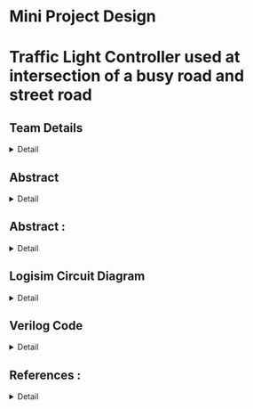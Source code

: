 
<h1>Mini Project Design</h1>

# Traffic Light Controller used at intersection of a busy road and street road

<!-- First Section -->
## Team Details

<details>
  <summary>Detail</summary>

  > Semester: 3rd Sem B. Tech. CSE

  > Section: S1

Team Members :
1.221CS110 - A. Yoga Anil Kumar - Anumola Yoga AnilKumar.221cs110@nitk.edu.in - 7013014805 
2.221CS161 - Umang Agarwal      - umangagarwal.221cs161@nitk.edu.in           -9958794560 
3.221CS162 - V.Taraka Ravindra  - tarakaravindra.221cs162@nitk.edu.in        - 7569248124 
</details>

<!-- Second Section -->
## Abstract
<details>
  <summary>Detail</summary>
  
  <p>
  The simple traffic light controller design project was introduced to alleviate this shortcoming and gain experience in solving implementation and interfacing problems of a modern digital system. we implement a fully functional traffic signal controller for a four-way intersection between a busy road and village road, where less traffic is present. Intersection is complete with sensors to detect the presence of vehicles waiting at or approaching the inter-section .</p>
  <p>These include HDL for modeling and finite state machines, and serial communication. Traffic lights, also known as traffic lamps, traffic signals, stoplight, stop-and-go lights semaphore or robots, are signaling devices positioned at pedestrian crossings, road intersections, and other locations to control competing flows of traffic. Traffic lights have installed in most cities around the world to control the flow of traffic.It assign the right of way to road users by the use of lights in standard colors (Red - Yellow - Green), using a universal color code (and a precise sequence, for color blind). It requires us to develop a state machine based controller for traffic signals at a four-way 
</p>
<img width="428" alt="image" src="https://github.com/Ravindra162/Traffic-Light-Controller-using-logisim-and-verilog/assets/121024571/ad6b1e87-56c2-4750-878d-f4b00c96349c">
</details>
<!-- Third Section -->
<h2>Abstract  : </h2>
<details>
  <summary>Detail</summary>
<h3>Description : </h3>
<p>
 As we know,Traffic lights are an essential part of road safety and help regulate the flow of traffic at intersections.We are implementing this project based on “Finite State Machine(FSM)” concepts to meet the requirements. Our project basically controls the traffic lights between intersection of a very Busy road (eg : highway road) and a normal road (eg : street road) with certain time delays for each of the color to change. 
</p>
<p>
 The implementation of a Finite State Machine (FSM) for traffic control at the intersection of a busy highway and a quieter street road demonstrates a systematic and efficient approach to managing traffic flow while prioritizing safety. This system is designed to enhance road safety and optimize traffic management.
</p>
<p>
 In this FSM-based system, the primary objective is to ensure the smooth flow of traffic along the highway road. To accomplish this, the green signal remains active by default, prioritizing the highway road. However, the installation of sensors at the entrance of the street road allows the system to detect the presence of vehicles. When a vehicle is sensed, the sensor triggers a state transition, and the green signal on the highway side is temporarily interrupted.
</p>
<p>
 During this transition, the green light on the highway side switches to red, allowing the vehicle on the street road to access the intersection safely. After a predetermined time delay, the green signal returns to the highway road, resuming the priority flow. This intelligent traffic control system efficiently balances the needs of both the busy highway and the village road, ensuring safety and optimizing traffic flow at the intersection.
</p>
<p>
 Incorporating timers for each traffic light phase is a crucial aspect of your traffic control system, enhancing its precision and safety. The specific timing intervals you've mentioned are well-suited to maintain efficient traffic flow and minimize congestion at the intersection.
 <ul>
    <li><h4>Green Light for Highway (16 seconds): </h4>Allowing a 16-second green light for the busy highway road ensures that traffic on this route experiences extended periods of priority. This long duration reduces the frequency of traffic light transitions, promoting smoother traffic flow and reducing the potential for congestion.</li>
  <li><h4>Green Light for Street Road (8 seconds): </h4>With an 8-second green light for the street road, vehicles from the quieter road have a brief but adequate window of time to enter the intersection when the sensor is triggered. This timing optimizes the throughput for the village road without causing excessive delays for highway traffic.</li>
  <li><h4>Yellow Light (4 seconds): </h4>The 4-second yellow light phase serves as a crucial safety buffer between the green and red light transitions. It signals to all approaching vehicles that a change in traffic conditions is imminent, allowing them to prepare to stop safely. This yellow phase is especially important at such a high-traffic intersection, where sudden stops could lead to accidents.</li>
 </ul>
</p>
<p>
 Busy road is considered as North-South road and Street road is considered as East-west road. We defined four states named S0,S1,S2,S3 in our Finite State Machine. Each State has a certain time delays from moving to another state. As per the FSM below we want to change the states. Using d-flip flops we can achieve it.                       
</p>
<p>
 Let us say S1 and S0 represents bits of my present state and A and B represents bits of my Future state, and T be the timer for each of the states. Consider the following truth table. 
</p>
<h4>Functional Tables</h4>
<img width="513" alt="Screenshot 2023-10-25 164448" src="https://github.com/Ravindra162/Traffic-Light-Controller-using-logisim-and-verilog/assets/121024571/3f2b1c55-ba85-4628-bd3b-ef844d7e8bae">
<p>
 Using K-map we can get the expression for A and B. Our expression’s are :
A = S1’ S0 T + S1 S0’ + S1 T’      <br>             B = S0’ T + S0 T’ = S0 ^  T<br>
Each state implies to 6 outputs such as Red light in North-south road (Busy road) as Rns<br>
                                                                       Yellow light in North-South road as Yns
                                                                        Green light in North-South road as Gns
                                                                        Red light in East-West road (street road) as Rew
                                                                       Yellow light in East-West road as Yns
                                                                        Green light in East-West road as Gns

</p>
<img width="529" alt="Screenshot 2023-10-25 164500" src="https://github.com/Ravindra162/Traffic-Light-Controller-using-logisim-and-verilog/assets/121024571/7d42ef2f-b3e1-45ab-96a6-58684886c3a9">
<p>
 Using K-map we can get the expression for Rns, Yns, Gns, Rew, Yew and Gew. Our expression’s are :<br>
Rns = S1<br>
Yns = S1’  S0 <br>
Gns = S1’  S0’ <br>
Rew = S1’ <br>
Yew = S0 S1 <br>
Gew = S1 S0’ <br>
</p>
<img width="536" alt="Screenshot 2023-10-25 164537" src="https://github.com/Ravindra162/Traffic-Light-Controller-using-logisim-and-verilog/assets/121024571/5eadfa59-6648-43e6-89d8-d13a9ae494d4">
<h3>Timers Used : </h3>
<p>
 We used a timing sequence of (if a vehicle present on the street road) the red signal in east-west road or green in the north-south road remains for 16 seconds in the Hardware part (as per convinience of usage of gates) where as 32 seconds in the verilog code. Yellow remains for 4 seconds and Green light on the  street road remains for 8 seconds (in   hardware part (logisim)) and 16 seconds in the verilog code. In the hardware part , we implement showing the timers using 7 segment displays using counters.
</p>
<h3>7-seg Display</h3>
<img width="442" alt="image" src="https://github.com/Ravindra162/Traffic-Light-Controller-using-logisim-and-verilog/assets/121024571/12dc708e-05b2-4fcb-a493-b79ff697a78e">

</details>

<!-- Fourth Section -->
## Logisim Circuit Diagram
<details>
  <summary>Detail</summary>
<img width="513" alt="Screenshot 2023-10-25 170032" src="https://github.com/Ravindra162/Traffic-Light-Controller-using-logisim-and-verilog/assets/121024571/0f7186de-04e7-4bbf-b344-cec38386db60">
<h4>32-bit counter : </h4>
<img width="553" alt="Screenshot 2023-10-25 170047" src="https://github.com/Ravindra162/Traffic-Light-Controller-using-logisim-and-verilog/assets/121024571/221870d8-d6b4-4fe8-9e60-9a18e3c4eae9">
<h4>Main component : </h4>
<img width="579" alt="Screenshot 2023-10-25 170054" src="https://github.com/Ravindra162/Traffic-Light-Controller-using-logisim-and-verilog/assets/121024571/fab920ac-b4b1-4f0f-a82e-358380e716ea">
<h4>2bit number on 7-segment display</h4>
<img width="479" alt="Screenshot 2023-10-25 170104" src="https://github.com/Ravindra162/Traffic-Light-Controller-using-logisim-and-verilog/assets/121024571/d1eb205d-f064-4f7a-beff-727b50b45774">
</details>

<!-- Fifth Section -->
## Verilog Code
<details>
  <summary>Detail</summary>
 
`timescale 1ns / 1ps

module Traffic
(
  input [4:0] nsCounter,
  input [3:0] ewCounter,
  input [1:0] yellowCounter,
  input NS_VEHICLE_DETECT,
  input EW_VEHICLE_DETECT,
  output reg NS_RED,
  output reg NS_YELLOW,
  output reg NS_GREEN,
  output reg EW_RED,
  output reg EW_YELLOW,
  output reg EW_GREEN
);

  // Sets the start state at: 001100
  initial begin
    NS_RED <= 0;
    NS_YELLOW <= 0;
    NS_GREEN <= 1;
    EW_RED <= 1;
    EW_YELLOW <= 0;
    EW_GREEN <= 0;
  end

  always @ (nsCounter) begin
  	// Sets the start state at: 010100
    if (nsCounter == 31 & EW_VEHICLE_DETECT & NS_GREEN) begin
       NS_RED <= 0;
       NS_YELLOW <= 1;
       NS_GREEN <= 0;
       EW_RED <= 1;
       EW_YELLOW <= 0;
       EW_GREEN <= 0;
    end
  end

  // Sets the start state at: 100010
  always @ (ewCounter) begin
    if (ewCounter == 15 & EW_GREEN) begin
       NS_RED <= 1;
       NS_YELLOW <= 0;
       NS_GREEN <= 0;
       EW_RED <= 0;
       EW_YELLOW <= 1;
       EW_GREEN <= 0;
    end
  end

  // Sets the start state at: 001100
  always @ (yellowCounter) begin
    if (yellowCounter == 3 & NS_YELLOW) begin
       NS_RED <= 1;
       NS_YELLOW <= 0;
       NS_GREEN <= 0;
       EW_RED <= 0;
       EW_YELLOW <= 0;
       EW_GREEN <= 1;
    end

    // Sets the start state at: 100001
    if (yellowCounter == 3 & EW_YELLOW) begin
       NS_RED <= 0;
       NS_YELLOW <= 0;
       NS_GREEN <= 1;
       EW_RED <= 1;
       EW_YELLOW <= 0;
       EW_GREEN <= 0;
    end
  end
endmodule


/*
    A Counter for the North-South Traffic Light
    Counts from 0-31
*/
module nsCounter
(
    input clk,
    output [4:0] count
);

  wire clk;
  reg[4:0] count;

  initial
    	count = 0;

  always @ ( negedge clk )
    		count[0] <= ~count[0];

  always @ ( negedge count[0] )
    		count[1] <= ~count[1];

  always @ ( negedge count[1] )
    		count[2] <= ~count[2];

  always @ ( negedge count[2] )
    		count[3] <= ~count[3];

  always @ ( negedge count[3] )
    		count[4] <= ~count[4];

endmodule


/*
    A Counter for the East-West Traffic Light
    Counts from 0-15
*/
module ewCounter
(
    input clk,
    output [3:0] count
);

  wire clk;
  reg[3:0] count;

  initial
    	count = 0;

  always @ ( negedge clk )
    		count[0] <= ~count[0];

  always @ ( negedge count[0] )
    		count[1] <= ~count[1];

  always @ ( negedge count[1] )
    		count[2] <= ~count[2];

  always @ ( negedge count[2] )
    		count[3] <= ~count[3];

endmodule


/*
    A Counter for the common yellow Traffic Light
    Counts from 0-3
*/
module yellowCounter
(
  input clk,
 	output [1:0] count
);

  wire clk;
  reg[1:0] count;

  initial
    	count = 0;

  always @ ( negedge clk )
    		count[0] <= ~count[0];

  always @ ( negedge count[0] )
    		count[1] <= ~count[1];

endmodule
`include"Traffic_eng312_proj3.v"
module Traffic_Test_1;

  // Inputs
  reg NS_VEHICLE_DETECT;
  reg EW_VEHICLE_DETECT;

  // Outputs
  wire NS_RED;
  wire NS_YELLOW;
  wire NS_GREEN;
  wire EW_RED;
  wire EW_YELLOW;
  wire EW_GREEN;

  // Clock
  reg clk;

  // Counters
  wire[4:0] count1;
  wire[3:0] count2;
  wire[1:0] count3;

  // Counter Modules
  nsCounter clock1(clk, count1); 	 // Count a total of 32 seconds
  ewCounter clock2(clk, count2); 	 // Counts a total of 16 seconds
  yellowCounter clock3(clk, count3); // Counts a total of 4 seconds

  // Main Traffic Module
  Traffic CORE (count1, count2, count3, NS_VEHICLE_DETECT, EW_VEHICLE_DETECT, NS_RED, NS_YELLOW, NS_GREEN, EW_RED, EW_YELLOW, EW_GREEN);

  initial begin

    clk = 0;
   
   
    $dumpfile("Traffic_test_1.vcd");
    $dumpvars(0,Traffic_Test_1);
    $display("  NS | EW ");
    $display("R Y G R Y G ");
    $monitor("%h %h %h %h %h %h", NS_RED, NS_YELLOW, NS_GREEN, EW_RED, EW_YELLOW, EW_GREEN);
     #10 NS_VEHICLE_DETECT = 0;#10 EW_VEHICLE_DETECT = 0;
     #10 NS_VEHICLE_DETECT = 0;#10 EW_VEHICLE_DETECT = 1;
     #10 NS_VEHICLE_DETECT = 0;#10 EW_VEHICLE_DETECT = 1;
     #10 NS_VEHICLE_DETECT = 0;#10 EW_VEHICLE_DETECT = 0;
     #10 NS_VEHICLE_DETECT = 0;#10 EW_VEHICLE_DETECT = 0;
     #10 NS_VEHICLE_DETECT = 0;#10 EW_VEHICLE_DETECT = 0;
    #1000 $finish;
  end

  always begin
    #1 clk = ~clk;
  end
endmodule
module Traffic_Test_2;

  // Inputs
  reg NS_VEHICLE_DETECT;
  reg EW_VEHICLE_DETECT;

  // Outputs
  wire NS_RED;
  wire NS_YELLOW;
  wire NS_GREEN;
  wire EW_RED;
  wire EW_YELLOW;
  wire EW_GREEN;

  // Clock
  reg clk;

  // Counters
  wire[4:0] count1;
  wire[3:0] count2;
  wire[1:0] count3;

  // Counter Modules
  nsCounter clock1(clk, count1); 	 // Count a total of 32 seconds
  ewCounter clock2(clk, count2); 	 // Counts a total of 16 seconds
  yellowCounter clock3(clk, count3); // Counts a total of 4 seconds

  // Main Traffic Module
  Traffic CORE (count1, count2, count3, NS_VEHICLE_DETECT, EW_VEHICLE_DETECT, NS_RED, NS_YELLOW, NS_GREEN, EW_RED, EW_YELLOW, EW_GREEN);

  initial begin

    clk = 0;
    NS_VEHICLE_DETECT = 0;
    EW_VEHICLE_DETECT = 0;

    $display("  NS | EW ");
    $display("R Y G R Y G ");
    $monitor("%h %h %h %h %h %h", NS_RED, NS_YELLOW, NS_GREEN, EW_RED, EW_YELLOW, EW_GREEN);

    #1000 $finish;
  end

  always begin
    #1 clk = ~clk;
  end
endmodule

</details>
<h2>References  : </h2>
<details>
<summary>Detail</summary>
 <h3>
  1.https://electronics.stackexchange.com/questions/50890/how-do-i-implement-a-simple-finite-state-machine-with-2-t-flip-flops
 </h3>
 <h3>
 2.	https://www.electronics-tutorial.net/finite-state-machines/FSM-Applications/Traffic-Light-Controller/
 </h3>
 <h3>
 3.	https://ocw.mit.edu/courses/6-111-introductory-digital-systems-laboratory-fall-2002/09bd41368db0c3f65396b13cee7cf8fb_lab2.pdf
 </h3>
</details>
